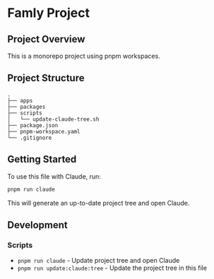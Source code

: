 # Famly Project

## Project Overview

This is a monorepo project using pnpm workspaces.

## Project Structure

<!-- TREE START -->
```
.
├── apps
├── packages
├── scripts
│   └── update-claude-tree.sh
├── package.json
├── pnpm-workspace.yaml
└── .gitignore
```
<!-- TREE END -->

## Getting Started

To use this file with Claude, run:

```bash
pnpm run claude
```

This will generate an up-to-date project tree and open Claude.

## Development

### Scripts

- `pnpm run claude` - Update project tree and open Claude
- `pnpm run update:claude:tree` - Update the project tree in this file
